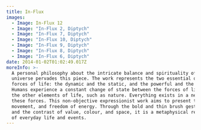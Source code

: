 ```yaml
---
title: In-Flux
images:
  - Image: In-Flux 12
  - Image: "In-Flux 2, Diptych"
  - Image: "In-Flux 7, Diptych"
  - Image: "In-Flux 10, Diptych"
  - Image: "In-Flux 9, Diptych"
  - Image: "In-Flux 8, Diptych"
  - Image: "In-Flux 6, Diptych"
date: 2014-01-02T01:02:49.017Z
moreInfo: >-
  A personal philosophy about the intricate balance and spirituality of the
  universe pervades this piece. The work represents the two essential opposing
  forces of life: the dynamic and the static, and the powerful and the weak.
  Humans experience a constant change of state between the forces of life, as do
  the other elements of life, such as nature. Everything exists in a network of
  these forces. This non-objective expressionist work aims to present this flow,
  movement, and freedom of energy. Through the bold and thin brush gesture lines
  and the contrast of value, colour, and space, it is a metaphysical reflection
  of everyday life and events.
---
```

